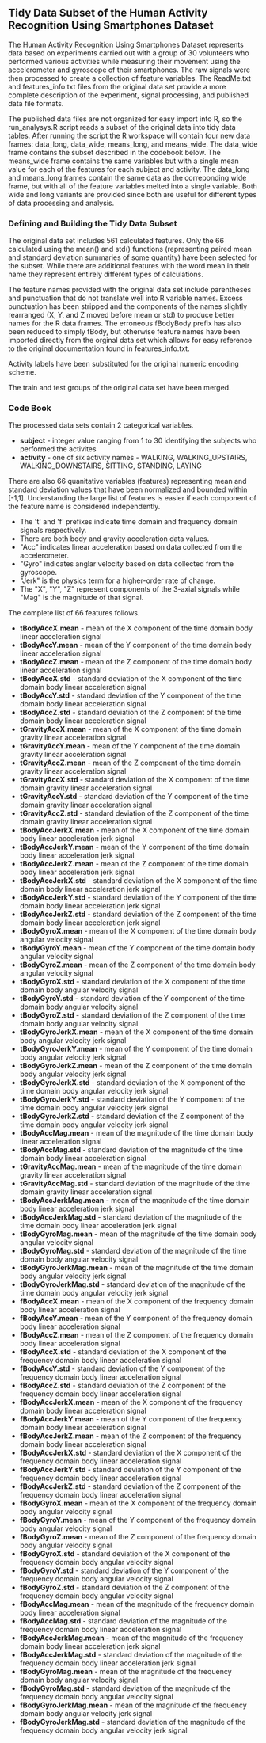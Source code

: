 ## Tidy Data Subset of the Human Activity Recognition Using Smartphones Dataset

The Human Activity Recognition Using Smartphones Dataset represents data based on experiments carried out with a group of 30 volunteers who performed various activities while measuring their movement using the accelerometer and gyroscope of their smartphones. The raw signals were then processed to create a collection of feature variables. The ReadMe.txt and features_info.txt files from the original data set provide a more complete description of the experiment, signal processing, and published data file formats.

The published data files are not organized for easy import into R, so the run_analysys.R script reads a subset of the original data into tidy data tables. After running the script the R workspace will contain four new data frames: data_long, data_wide, means_long, and means_wide. The data_wide frame contains the subset described in the codebook below. The means_wide frame contains the same variables but with a single mean value for each of the features for each subject and activity. The data_long and means_long frames contain the same data as the correponding wide frame, but with all of the feature variables melted into a single variable. Both wide and long variants are provided since both are useful for different types of data processing and analysis.


### Defining and Building the Tidy Data Subset

The original data set includes 561 calculated features. Only the 66 calculated using the mean() and std() functions (representing paired mean and standard deviation summaries of some quantity) have been selected for the subset. While there are additional features with the word mean in their name they represent entirely different types of calculations.

The feature names provided with the original data set include parentheses and punctuation that do not translate well into R variable names. Excess punctuation has been stripped and the components of the names slightly rearranged (X, Y, and Z moved before mean or std) to produce better names for the R data frames. The erroneous fBodyBody prefix has also been reduced to simply fBody, but otherwise feature names have been imported directly from the orginal data set which allows for easy reference to the original documentation found in features_info.txt.

Activity labels have been substituted for the original numeric encoding scheme.

The train and test groups of the original data set have been merged.


### Code Book

The processed data sets contain 2 categorical variables.

* __subject__ - integer value ranging from 1 to 30 identifying the subjects who performed the activites
* __activity__ - one of six activity names - WALKING, WALKING_UPSTAIRS, WALKING_DOWNSTAIRS, SITTING, STANDING, LAYING

There are also 66 quanitative variables (features) representing mean and standard deviation values that have been normalized and bounded within [-1,1]. Understanding the large list of features is easier if each component of the feature name is considered independently.

* The 't' and 'f' prefixes indicate time domain and frequency domain signals respectively.
* There are both body and gravity acceleration data values.
* "Acc" indicates linear acceleration based on data collected from the accelerometer.
* "Gyro" indicates anglar velocity based on data collected from the gyroscope.
* "Jerk" is the physics term for a higher-order rate of change.
* The "X", "Y", "Z" represent components of the 3-axial signals while "Mag" is the 
magnitude of that signal.

The complete list of 66 features follows.

* __tBodyAccX.mean__ - mean of the X component of the time domain body linear acceleration signal
* __tBodyAccY.mean__ - mean of the Y component of the time domain body linear acceleration signal
* __tBodyAccZ.mean__ - mean of the Z component of the time domain body linear acceleration signal
* __tBodyAccX.std__ - standard deviation of the X component of the time domain body linear acceleration signal
* __tBodyAccY.std__ - standard deviation of the Y component of the time domain body linear acceleration signal
* __tBodyAccZ.std__ - standard deviation of the Z component of the time domain body linear acceleration signal
* __tGravityAccX.mean__ - mean of the X component of the time domain gravity linear acceleration signal
* __tGravityAccY.mean__ - mean of the Y component of the time domain gravity linear acceleration signal
* __tGravityAccZ.mean__ - mean of the Z component of the time domain gravity linear acceleration signal
* __tGravityAccX.std__ - standard deviation of the X component of the time domain gravity linear acceleration signal
* __tGravityAccY.std__ - standard deviation of the Y component of the time domain gravity linear acceleration signal
* __tGravityAccZ.std__ - standard deviation of the Z component of the time domain gravity linear acceleration signal
* __tBodyAccJerkX.mean__ - mean of the X component of the time domain body linear acceleration jerk signal
* __tBodyAccJerkY.mean__ - mean of the Y component of the time domain body linear acceleration jerk signal
* __tBodyAccJerkZ.mean__ - mean of the Z component of the time domain body linear acceleration jerk signal
* __tBodyAccJerkX.std__ - standard deviation of the X component of the time domain body linear acceleration jerk signal
* __tBodyAccJerkY.std__ - standard deviation of the Y component of the time domain body linear acceleration jerk signal
* __tBodyAccJerkZ.std__ - standard deviation of the Z component of the time domain body linear acceleration jerk signal
* __tBodyGyroX.mean__ - mean of the X component of the time domain body angular velocity signal
* __tBodyGyroY.mean__ - mean of the Y component of the time domain body angular velocity signal
* __tBodyGyroZ.mean__ - mean of the Z component of the time domain body angular velocity signal
* __tBodyGyroX.std__ - standard deviation of the X component of the time domain body angular velocity signal
* __tBodyGyroY.std__ - standard deviation of the Y component of the time domain body angular velocity signal
* __tBodyGyroZ.std__ - standard deviation of the Z component of the time domain body angular velocity signal
* __tBodyGyroJerkX.mean__ - mean of the X component of the time domain body angular velocity jerk signal
* __tBodyGyroJerkY.mean__ - mean of the Y component of the time domain body angular velocity jerk signal
* __tBodyGyroJerkZ.mean__ - mean of the Z component of the time domain body angular velocity jerk signal
* __tBodyGyroJerkX.std__ - standard deviation of the X component of the time domain body angular velocity jerk signal
* __tBodyGyroJerkY.std__ - standard deviation of the Y component of the time domain body angular velocity jerk signal
* __tBodyGyroJerkZ.std__ - standard deviation of the Z component of the time domain body angular velocity jerk signal
* __tBodyAccMag.mean__ - mean of the magnitude of the time domain body linear acceleration signal
* __tBodyAccMag.std__ - standard deviation of the magnitude of the time domain body linear acceleration signal
* __tGravityAccMag.mean__ - mean of the magnitude of the time domain gravity linear acceleration signal
* __tGravityAccMag.std__ - standard deviation of the magnitude of the time domain gravity linear acceleration signal
* __tBodyAccJerkMag.mean__ - mean of the magnitude of the time domain body linear acceleration jerk signal
* __tBodyAccJerkMag.std__ - standard deviation of the magnitude of the time domain body linear acceleration jerk signal
* __tBodyGyroMag.mean__ - mean of the magnitude of the time domain body angular velocity signal
* __tBodyGyroMag.std__ - standard deviation of the magnitude of the time domain body angular velocity signal
* __tBodyGyroJerkMag.mean__ - mean of the magnitude of the time domain body angular velocity jerk signal
* __tBodyGyroJerkMag.std__ - standard deviation of the magnitude of the time domain body angular velocity jerk signal
* __fBodyAccX.mean__ - mean of the X component of the frequency domain body linear acceleration signal
* __fBodyAccY.mean__ - mean of the Y component of the frequency domain body linear acceleration signal
* __fBodyAccZ.mean__ - mean of the Z component of the frequency domain body linear acceleration signal
* __fBodyAccX.std__ - standard deviation of the X component of the frequency domain body linear acceleration signal
* __fBodyAccY.std__ - standard deviation of the Y component of the frequency domain body linear acceleration signal
* __fBodyAccZ.std__ - standard deviation of the Z component of the frequency domain body linear acceleration signal
* __fBodyAccJerkX.mean__ - mean of the X component of the frequency domain body linear acceleration signal
* __fBodyAccJerkY.mean__ - mean of the Y component of the frequency domain body linear acceleration signal
* __fBodyAccJerkZ.mean__ - mean of the Z component of the frequency domain body linear acceleration signal
* __fBodyAccJerkX.std__ - standard deviation of the X component of the frequency domain body linear acceleration signal
* __fBodyAccJerkY.std__ - standard deviation of the Y component of the frequency domain body linear acceleration signal
* __fBodyAccJerkZ.std__ - standard deviation of the Z component of the frequency domain body linear acceleration signal
* __fBodyGyroX.mean__ - mean of the X component of the frequency domain body angular velocity signal
* __fBodyGyroY.mean__ - mean of the Y component of the frequency domain body angular velocity signal
* __fBodyGyroZ.mean__ - mean of the Z component of the frequency domain body angular velocity signal
* __fBodyGyroX.std__ - standard deviation of the X component of the frequency domain body angular velocity signal
* __fBodyGyroY.std__ - standard deviation of the Y component of the frequency domain body angular velocity signal
* __fBodyGyroZ.std__ - standard deviation of the Z component of the frequency domain body angular velocity signal
* __fBodyAccMag.mean__ - mean of the magnitude of the frequency domain body linear acceleration signal
* __fBodyAccMag.std__ - standard deviation of the magnitude of the frequency domain body linear acceleration signal
* __fBodyAccJerkMag.mean__ - mean of the magnitude of the frequency domain body linear acceleration jerk signal
* __fBodyAccJerkMag.std__ - standard deviation of the magnitude of the frequency domain body linear acceleration jerk signal
* __fBodyGyroMag.mean__ - mean of the magnitude of the frequency domain body angular velocity signal
* __fBodyGyroMag.std__ - standard deviation of the magnitude of the frequency domain body angular velocity signal
* __fBodyGyroJerkMag.mean__ - mean of the magnitude of the frequency domain body angular velocity jerk signal
* __fBodyGyroJerkMag.std__ - standard deviation of the magnitude of the frequency domain body angular velocity jerk signal

